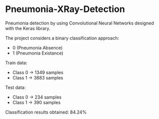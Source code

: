 # Pneumonia-XRay-Detection

Pneumonia detection by using Convolutional Neural Networks designed with the Keras library.

The project considers a binary classification approach:
- 0 (Pneumonia Absence)
- 1 (Pneumonia Existance)

Train data:
- Class 0 -> 1349 samples
- Class 1 -> 3883 samples

Test data:
- Class 0 -> 234 samples
- Class 1 -> 390 samples

Classification results obtained: 84.24%
